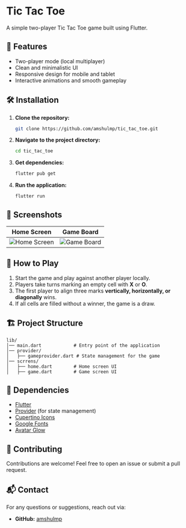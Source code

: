 # Tic Tac Toe

A simple two-player Tic Tac Toe game built using Flutter.

## 📌 Features
- Two-player mode (local multiplayer)
- Clean and minimalistic UI
- Responsive design for mobile and tablet
- Interactive animations and smooth gameplay

## 🛠️ Installation

1. **Clone the repository:**
   ```sh
   git clone https://github.com/amshulmp/tic_tac_toe.git
   ```
2. **Navigate to the project directory:**
   ```sh
   cd tic_tac_toe
   ```
3. **Get dependencies:**
   ```sh
   flutter pub get
   ```
4. **Run the application:**
   ```sh
   flutter run
   ```

## 📸 Screenshots

| Home Screen | Game Board |
|------------|------------|
| ![Home Screen](https://res.cloudinary.com/db1obcnzm/image/upload/v1739518113/Untitled_design_10_-Photoroom_cdnjrc.png) | ![Game Board]((https://res.cloudinary.com/db1obcnzm/image/upload/v1739518167/Untitled_design__9_-removebg_od97om.png)) |

## 🚀 How to Play
1. Start the game and play against another player locally.
2. Players take turns marking an empty cell with **X** or **O**.
3. The first player to align three marks **vertically, horizontally, or diagonally** wins.
4. If all cells are filled without a winner, the game is a draw.

## 🏗️ Project Structure
```
lib/
│── main.dart            # Entry point of the application
│── provider/
│   ├── gameprovider.dart # State management for the game
│── scrrens/
│   ├── home.dart        # Home screen UI
│   ├── game.dart        # Game screen UI
```

## 🔧 Dependencies
- [Flutter](https://flutter.dev/)
- [Provider](https://pub.dev/packages/provider) (for state management)
- [Cupertino Icons](https://pub.dev/packages/cupertino_icons)
- [Google Fonts](https://pub.dev/packages/google_fonts)
- [Avatar Glow](https://pub.dev/packages/avatar_glow)

## 🤝 Contributing
Contributions are welcome! Feel free to open an issue or submit a pull request.

## 📬 Contact
For any questions or suggestions, reach out via:
- **GitHub:** [amshulmp](https://github.com/amshulmp)

